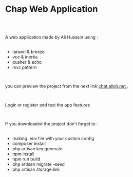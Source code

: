   <div style="padding: 10px; ">
    <h1> Chap Web Application </h1>
    <br>
    <br>
    <p>
      A web application made by Ali Hussein using :
      <br>
      <br>
        <ul>
          <li>laravel & breeze</li>
          <li>vue & inertia</li>
          <li>pusher & echo</li>
          <li>mvc pattern</li>
        </ul>
    </p>
    <br>
    <p>
      you can preview the project from the next link
      <a href="https://chat.aligh.net" target="_blank"> chat.aligh.net </a>.
    </p>
    <br>
    <p>
      Login or register and test the app features
    </p>
    <br>
    <p>
      If you downloaded the project don't forget to :
      <br>
      <br>
        <ul>
          <li>making .env file with your custom config</li>
          <li>composer install</li>
          <li>php artisan key:generate</li>
          <li>npm install</li>
          <li>npm run build</li>
          <li>php artisan migrate –seed</li>
          <li>php artisan storage:link </li>
        </ul>
    </p>
  </div>